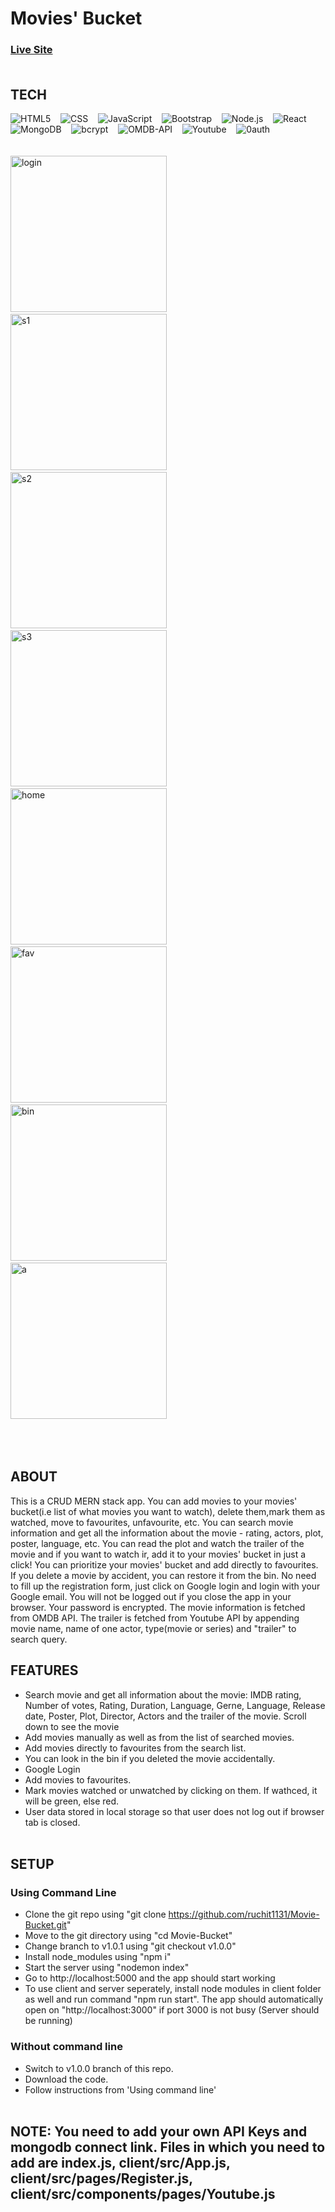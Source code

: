 # Movies' Bucket 

### [Live Site](https://movies-bucket.herokuapp.com/)<br/><br/>

## TECH

  ![HTML5](https://img.shields.io/badge/-HTML5-333333?style=flat&logo=HTML5)&nbsp;&nbsp;&nbsp;
  ![CSS](https://img.shields.io/badge/-CSS-333333?style=flat&logo=CSS3&logoColor=1572B6)&nbsp;&nbsp;&nbsp;
  ![JavaScript](https://img.shields.io/badge/-JavaScript-333333?style=flat&logo=javascript)&nbsp;&nbsp;&nbsp;
  ![Bootstrap](https://img.shields.io/badge/-Bootstrap-333333?style=flat&logo=bootstrap&logoColor=563D7C)&nbsp;&nbsp;&nbsp;
  ![Node.js](https://img.shields.io/badge/-Node.js-333333?style=flat&logo=node.js)&nbsp;&nbsp;&nbsp;
  ![React](https://img.shields.io/badge/-React-333333?style=flat&logo=react)&nbsp;&nbsp;&nbsp;
  ![MongoDB](https://img.shields.io/badge/-Mongodb-333333?style=flat&logo=mongodb)&nbsp;&nbsp;&nbsp;
  ![bcrypt](https://img.shields.io/badge/module-bcrypt-blue)&nbsp;&nbsp;&nbsp;
  ![OMDB-API](https://img.shields.io/badge/api-OMDB-blue)&nbsp;&nbsp;&nbsp;
  ![Youtube](https://img.shields.io/badge/api-Youtube-blue)&nbsp;&nbsp;&nbsp;
  ![0auth](https://img.shields.io/badge/api-Google%200auth-blue)<br/><br/><br/>
<a href="https://ibb.co/ZcdYCYq"><img src="https://i.ibb.co/vL1Q8Q0/login.png" alt="login" width="250" border="0" /></a>&nbsp;&nbsp;&nbsp;&nbsp;
<a href="https://ibb.co/mXTqVd2"><img src="https://i.ibb.co/4YtTnCX/s1.png" alt="s1" width="250" border="0" /></a>&nbsp;&nbsp;&nbsp;&nbsp;
<a href="https://ibb.co/yQ5xn6f"><img src="https://i.ibb.co/G5krvWx/s2.png" alt="s2" width="250" border="0" /></a>&nbsp;&nbsp;&nbsp;&nbsp;
<a href="https://ibb.co/6ZNV2hR"><img src="https://i.ibb.co/0XQ8kNj/s3.png" alt="s3" width="250" border="0" /></a>&nbsp;&nbsp;&nbsp;&nbsp;
<a href="https://ibb.co/r5GZPG9"><img src="https://i.ibb.co/dk0Q90Z/home.png" alt="home" width="250" border="0" /></a>&nbsp;&nbsp;&nbsp;&nbsp;
<a href="https://ibb.co/SN7MzPy"><img src="https://i.ibb.co/D4gvZtW/fav.png" alt="fav" width="250" width="300" border="0" /></a>&nbsp;&nbsp;&nbsp;&nbsp;
<a href="https://ibb.co/LpRx1TC"><img src="https://i.ibb.co/C08bQjn/bin.png" alt="bin" width="250" border="0" /></a>&nbsp;&nbsp;&nbsp;&nbsp;
<a href="https://ibb.co/r3Qjw42"><img src="https://i.ibb.co/sCgfVy9/a.png" alt="a" width="250" border="0" /></a>
<br/><br/><br/><br/>


## ABOUT
  This is a CRUD MERN stack app. You can add movies to your movies' bucket(i.e list of what movies you want to watch), delete them,mark them as watched, move to favourites, unfavourite, etc.
  You can search movie information and get all the information about the movie - rating, actors, plot, poster, language, etc. You can read the plot and watch the trailer of the movie and if you want to watch ir, add it to your movies' bucket in just a click! You can prioritize your movies' bucket and add directly to favourites. If you delete a movie by accident, you can restore it from the bin. No need to fill up the registration form, just click on Google login and login with your Google email. You will not be logged out if you close the app in your browser. Your password is encrypted. The movie information is fetched from OMDB API. The trailer is fetched from Youtube API by appending movie name, name of one actor, type(movie or series) and "trailer" to search query.

## FEATURES

  + Search movie and get all information about the movie: IMDB rating, Number of votes, Rating, Duration, Language, Gerne, Language, Release date, Poster, Plot, Director, Actors and the trailer of the movie. Scroll down to see the movie
  + Add movies manually as well as from the list of searched movies.
  + Add movies directly to favourites from the search list.
  + You can look in the bin if you deleted the movie accidentally.
  + Google Login
  + Add movies to favourites.
  + Mark movies watched or unwatched by clicking on them. If wathced, it will be green, else red.
  + User data stored in local storage so that user does not log out if browser tab is closed.
<br/><br/>

## SETUP

### Using Command Line

  + Clone the git repo using "git clone https://github.com/ruchit1131/Movie-Bucket.git"
  + Move to the git directory using "cd Movie-Bucket"
  + Change branch to v1.0.1 using "git checkout v1.0.0"
  + Install node_modules using "npm i"
  + Start the server using "nodemon index"
  + Go to http://localhost:5000 and the app should start working
  + To use client and server seperately, install node modules in client folder as well and run command "npm run start". The app should automatically open on "http://localhost:3000" if port 3000 is not busy (Server should be running)

### Without command line

  + Switch to v1.0.0 branch of this repo.
  + Download the code.
  + Follow instructions from 'Using command line' 
<br/><br/>

## NOTE: You need to add your own API Keys and mongodb connect link. Files in which you need to add are index.js, client/src/App.js, client/src/pages/Register.js, client/src/components/pages/Youtube.js 
